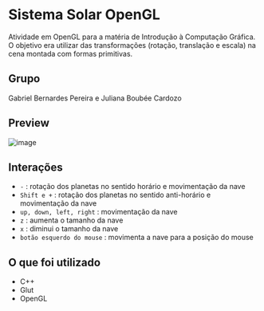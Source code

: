# Sistema Solar OpenGL
Atividade em OpenGL para a matéria de Introdução à Computação Gráfica. O objetivo era utilizar das transformações (rotação, translação e escala) na cena montada com formas primitivas.

## Grupo
Gabriel Bernardes Pereira e Juliana Boubée Cardozo

## Preview
![image](https://github.com/boubeejul/solar-system-opengl/assets/93846188/2d7ac5aa-9c30-4595-9711-16522cc90f8d)

## Interações
- `-` : rotação dos planetas no sentido horário e movimentação da nave
- `Shift e +` : rotação dos planetas no sentido anti-horário e movimentação da nave
- `up, down, left, right` : movimentação da nave
- `z` : aumenta o tamanho da nave
- `x` : diminui o tamanho da nave
- `botão esquerdo do mouse` : movimenta a nave para a posição do mouse

## O que foi utilizado
- C++
- Glut
- OpenGL
